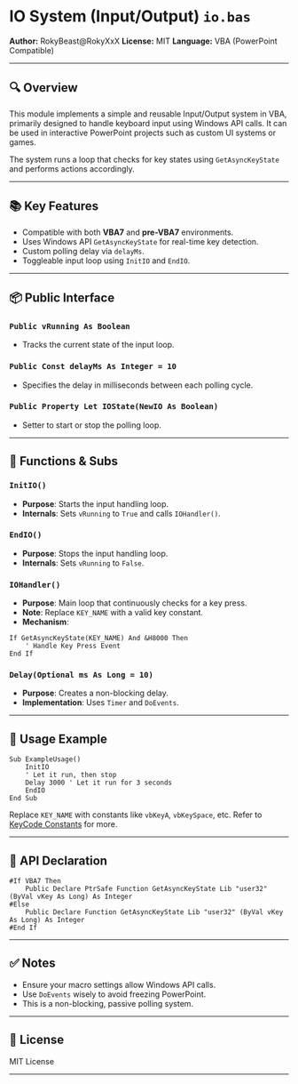 # IO System (Input/Output) `io.bas`

**Author:** RokyBeast\@RokyXxX
**License:** MIT
**Language:** VBA (PowerPoint Compatible)

---

## 🔍 Overview

This module implements a simple and reusable Input/Output system in VBA, primarily designed to handle keyboard input using Windows API calls. It can be used in interactive PowerPoint projects such as custom UI systems or games.

The system runs a loop that checks for key states using `GetAsyncKeyState` and performs actions accordingly.

---

## 📚 Key Features

* Compatible with both **VBA7** and **pre-VBA7** environments.
* Uses Windows API `GetAsyncKeyState` for real-time key detection.
* Custom polling delay via `delayMs`.
* Toggleable input loop using `InitIO` and `EndIO`.

---

## 📦 Public Interface

### `Public vRunning As Boolean`

* Tracks the current state of the input loop.

### `Public Const delayMs As Integer = 10`

* Specifies the delay in milliseconds between each polling cycle.

### `Public Property Let IOState(NewIO As Boolean)`

* Setter to start or stop the polling loop.

---

## 🧩 Functions & Subs

### `InitIO()`

* **Purpose**: Starts the input handling loop.
* **Internals**: Sets `vRunning` to `True` and calls `IOHandler()`.

### `EndIO()`

* **Purpose**: Stops the input handling loop.
* **Internals**: Sets `vRunning` to `False`.

### `IOHandler()`

* **Purpose**: Main loop that continuously checks for a key press.
* **Note**: Replace `KEY_NAME` with a valid key constant.
* **Mechanism**:

```vba
If GetAsyncKeyState(KEY_NAME) And &H8000 Then
    ' Handle Key Press Event
End If
```

### `Delay(Optional ms As Long = 10)`

* **Purpose**: Creates a non-blocking delay.
* **Implementation**: Uses `Timer` and `DoEvents`.

---

## 🧠 Usage Example

```vba
Sub ExampleUsage()
    InitIO
    ' Let it run, then stop
    Delay 3000 ' Let it run for 3 seconds
    EndIO
End Sub
```

Replace `KEY_NAME` with constants like `vbKeyA`, `vbKeySpace`, etc. Refer to [KeyCode Constants](https://learn.microsoft.com/en-us/office/vba/language/reference/user-interface-help/keycode-constants) for more.

---

## 🔐 API Declaration

```vba
#If VBA7 Then
    Public Declare PtrSafe Function GetAsyncKeyState Lib "user32" (ByVal vKey As Long) As Integer
#Else
    Public Declare Function GetAsyncKeyState Lib "user32" (ByVal vKey As Long) As Integer
#End If
```

---

## ✅ Notes

* Ensure your macro settings allow Windows API calls.
* Use `DoEvents` wisely to avoid freezing PowerPoint.
* This is a non-blocking, passive polling system.

---

## 📄 License

MIT License

---
